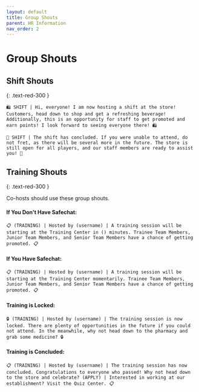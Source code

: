 ```yaml
---
layout: default
title: Group Shouts
parent: HR Information
nav_order: 2
---
```


# Group Shouts 

## Shift Shouts
{: .text-red-300 }

~~~
🛍️ SHIFT | Hi, everyone! I am now hosting a shift at the store! Customers, head down to shop and get a refreshing beverage! Additionally, this is an opportunity for staff to get promoted and earn points! I look forward to seeing everyone there! 🛍️
~~~

```
🛒 SHIFT | The shift has concluded. If you were unable to attend, do not fret, as there will be several more in the future. The store is still open for all players, and our staff members are ready to assist you! 🛒
```

## Training Shouts
{: .text-red-300 }

Co-hosts should use these group shouts.

#### If You Don't Have Safechat:
```
📋 (TRAINING) | Hosted by (username) | A training session will be starting at the Training Center in () minutes. Trainee Team Members, Junior Team Members, and Senior Team Members have a chance of getting promoted. 📋
```

#### If You Have Safechat:
```
📋 (TRAINING) | Hosted by (username) | A training session will be starting at the Training Center momentarily. Trainee Team Members, Junior Team Members, and Senior Team Members have a chance of getting promoted. 📋
```

#### Training is Locked:
```
🔒 (TRAINING) | Hosted by (username) | The training session is now locked. There are plenty of opportunities in the future if you could not attend. In the meanwhile, why not head down to the pharmacy and grab some medicine? 🔒
```
#### Training is Concluded:
```
📋 (TRAINING) | Hosted by (username) | The training session has now concluded. Congratulations to everyone who passed! Why not head down to the store and celebrate? (APPLY) | Interested in working at our establishment? Visit the Quiz Center. 📋
```

